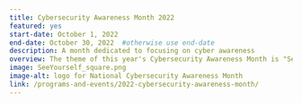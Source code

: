 ```yaml
---
title: Cybersecurity Awareness Month 2022
featured: yes
start-date: October 1, 2022
end-date: October 30, 2022  #otherwise use end-date
description: A month dedicated to focusing on cyber awareness
overview: The theme of this year's Cybersecurity Awareness Month is "See Yourself in Cyber"  and emphasizes the role each individual plays in online safety, and stresses the importance of taking proactive steps to enhance cybersecurity at home and in the workplace.
image: SeeYourself_square.png
image-alt: logo for National Cybersecurity Awareness Month
link: /programs-and-events/2022-cybersecurity-awareness-month/
---
```

